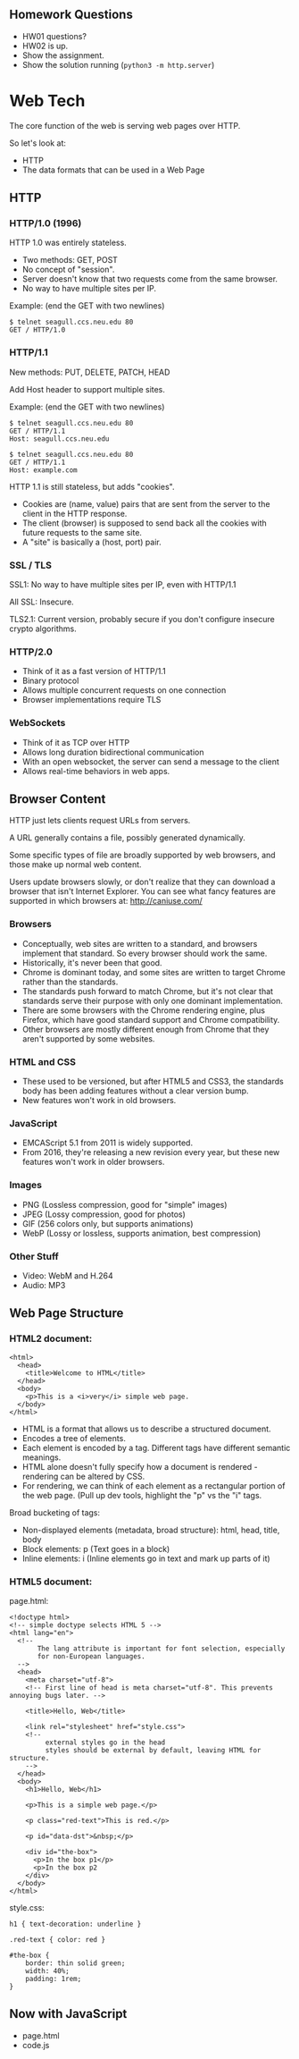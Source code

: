 
## Homework Questions

 - HW01 questions?
 - HW02 is up.
 - Show the assignment.
 - Show the solution running (```python3 -m http.server```)

# Web Tech

The core function of the web is serving web pages over HTTP.

So let's look at:

 - HTTP
 - The data formats that can be used in a Web Page

## HTTP

### HTTP/1.0 (1996)

HTTP 1.0 was entirely stateless.

 - Two methods: GET, POST
 - No concept of "session".
 - Server doesn't know that two requests come from the same browser.
 - No way to have multiple sites per IP.

Example: (end the GET with two newlines)

```
$ telnet seagull.ccs.neu.edu 80
GET / HTTP/1.0
```

### HTTP/1.1

New methods: PUT, DELETE, PATCH, HEAD

Add Host header to support multiple sites.

Example: (end the GET with two newlines)

```
$ telnet seagull.ccs.neu.edu 80
GET / HTTP/1.1
Host: seagull.ccs.neu.edu

$ telnet seagull.ccs.neu.edu 80
GET / HTTP/1.1
Host: example.com

```

HTTP 1.1 is still stateless, but adds "cookies".

 - Cookies are (name, value) pairs that are sent from the server to the client
   in the HTTP response.
 - The client (browser) is supposed to send back all the cookies with future
   requests to the same site.
 - A "site" is basically a (host, port) pair.


### SSL / TLS

SSL1: No way to have multiple sites per IP, even with HTTP/1.1

All SSL: Insecure.

TLS2.1: Current version, probably secure if you don't configure
insecure crypto algorithms.

### HTTP/2.0

 - Think of it as a fast version of HTTP/1.1
 - Binary protocol
 - Allows multiple concurrent requests on one connection
 - Browser implementations require TLS
 
### WebSockets

 - Think of it as TCP over HTTP
 - Allows long duration bidirectional communication
 - With an open websocket, the server can send a message to the client
 - Allows real-time behaviors in web apps.

## Browser Content

HTTP just lets clients request URLs from servers.

A URL generally contains a file, possibly generated dynamically.

Some specific types of file are broadly supported by web browsers,
and those make up normal web content.

Users update browsers slowly, or don't realize that they can download
a browser that isn't Internet Explorer. You can see what fancy features
are supported in which browsers at: http://caniuse.com/

### Browsers

 - Conceptually, web sites are written to a standard, and browsers implement
   that standard. So every browser should work the same.
 - Historically, it's never been that good.
 - Chrome is dominant today, and some sites are written to target Chrome rather
   than the standards.
 - The standards push forward to match Chrome, but it's not clear that standards
   serve their purpose with only one dominant implementation.
 - There are some browsers with the Chrome rendering engine, plus Firefox, which
   have good standard support and Chrome compatibility.
 - Other browsers are mostly different enough from Chrome that they aren't
   supported by some websites.

### HTML and CSS

 - These used to be versioned, but after HTML5 and CSS3, the standards body
   has been adding features without a clear version bump.
 - New features won't work in old browsers.

### JavaScript

 - EMCAScript 5.1 from 2011 is widely supported.
 - From 2016, they're releasing a new revision every year, but these new
   features won't work in older browsers.
 
### Images

 - PNG (Lossless compression, good for "simple" images)
 - JPEG (Lossy compression, good for photos)
 - GIF (256 colors only, but supports animations)
 - WebP (Lossy or lossless, supports animation, best compression)

### Other Stuff

 - Video: WebM and H.264
 - Audio: MP3


## Web Page Structure

### HTML2 document:

```
<html>
  <head>
    <title>Welcome to HTML</title>
  </head>
  <body>
    <p>This is a <i>very</i> simple web page.
  </body>
</html>
```

 - HTML is a format that allows us to describe a structured document.
 - Encodes a tree of elements.
 - Each element is encoded by a tag. Different tags have different semantic meanings.
 - HTML alone doesn't fully specify how a document is rendered - rendering
   can be altered by CSS.
 - For rendering, we can think of each element as a rectangular portion of
   the web page. (Pull up dev tools, highlight the "p" vs the "i" tags.

Broad bucketing of tags:

 - Non-displayed elements (metadata, broad structure): html, head, title, body
 - Block elements: p   (Text goes in a block)
 - Inline elements: i  (Inline elements go in text and mark up parts of it)
 
### HTML5 document:

page.html:

```
<!doctype html>
<!-- simple doctype selects HTML 5 -->
<html lang="en">
  <!--
       The lang attribute is important for font selection, especially
       for non-European languages. 
  -->
  <head>
    <meta charset="utf-8">
    <!-- First line of head is meta charset="utf-8". This prevents annoying bugs later. -->

    <title>Hello, Web</title>

    <link rel="stylesheet" href="style.css">
    <!--
         external styles go in the head
         styles should be external by default, leaving HTML for structure.
    -->
  </head>
  <body>
    <h1>Hello, Web</h1>

    <p>This is a simple web page.</p>

    <p class="red-text">This is red.</p>

    <p id="data-dst">&nbsp;</p>

    <div id="the-box">
      <p>In the box p1</p>
      <p>In the box p2
    </div>
  </body>
</html>
```

style.css:

```
h1 { text-decoration: underline }

.red-text { color: red }

#the-box {
    border: thin solid green;
    width: 40%;
    padding: 1rem;
}
```

## Now with JavaScript

 - page.html
 - code.js

